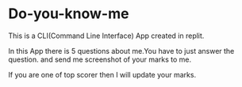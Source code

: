 # Do-you-know-me
This is a CLI(Command Line Interface) App created in replit.

In this App there is 5 questions about me.You have to just answer the question.
and send me screenshot of your marks to me.

If you are one of top scorer then I will update your marks.
